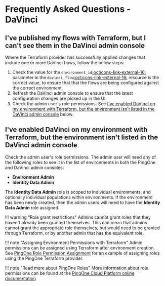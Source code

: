 # Frequently Asked Questions - DaVinci

## I've published my flows with Terraform, but I can't see them in the DaVinci admin console

Where the Terraform provider has successfully applied changes that include one or more DaVinci flows, follow the below steps:

1. Check the value for the `environment_id`<a href="https://registry.terraform.io/providers/pingidentity/davinci/latest/docs/resources/flow#environment_id" target="_blank">:octicons-link-external-16:</a> parameter in the `davinci_flow`<a href="https://registry.terraform.io/providers/pingidentity/davinci/latest/docs/resources/flow" target="_blank">:octicons-link-external-16:</a> resource is the correct value, to ensure that that the flows are being configured against the correct environment.
2. Refresh the DaVinci admin console to ensure that the latest configuration changes are picked up in the UI.
3. Check the admin user's role permissions.  See [I've enabled DaVinci on my environment with Terraform, but the environment isn't listed in the DaVinci admin console](.) below.

## I've enabled DaVinci on my environment with Terraform, but the environment isn't listed in the DaVinci admin console

Check the admin user's role permissions.  The admin user will need any of the following roles to see it in the list of environments in both the PingOne and DaVinci admin consoles:

* **Environment Admin**
* **Identity Data Admin**

The **Identity Data Admin** role is scoped to individual environments, and optionally individual populations within environments.  If the environment has been newly created, then the admin users will need to have the **Identity Data Admin** role assigned.

!!! warning "Role grant restrictions"
    Admins cannot grant roles that they haven't already been granted themselves.  This can mean that admins cannot grant the appropriate role themselves, but would need to be granted through Terraform, or by another admin that has the equivalent role.

!!! note "Assigning Environment Permissions with Terraform"
    Admin permissions can be assigned using Terraform after environment creation.  See [PingOne Role Permission Assignment](../../examples/pingone/role-assignment.md) for an example of assigning roles using the PingOne Terraform provider.

!!! note "Read more about PingOne Roles"
    More information about role permissions can be found at the [PingOne Cloud Platform online documentation](https://docs.pingidentity.com/r/en-us/pingone/p1_c_roles)
